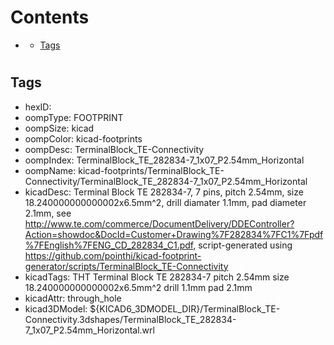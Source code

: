 



Contents
========

* [](#)
	* [Tags](#tags)

# 

## Tags

- hexID: 
- oompType: FOOTPRINT
- oompSize: kicad
- oompColor: kicad-footprints
- oompDesc: TerminalBlock_TE-Connectivity
- oompIndex: TerminalBlock_TE_282834-7_1x07_P2.54mm_Horizontal
- oompName: kicad-footprints/TerminalBlock_TE-Connectivity/TerminalBlock_TE_282834-7_1x07_P2.54mm_Horizontal
- kicadDesc: Terminal Block TE 282834-7, 7 pins, pitch 2.54mm, size 18.240000000000002x6.5mm^2, drill diamater 1.1mm, pad diameter 2.1mm, see http://www.te.com/commerce/DocumentDelivery/DDEController?Action=showdoc&DocId=Customer+Drawing%7F282834%7FC1%7Fpdf%7FEnglish%7FENG_CD_282834_C1.pdf, script-generated using https://github.com/pointhi/kicad-footprint-generator/scripts/TerminalBlock_TE-Connectivity
- kicadTags: THT Terminal Block TE 282834-7 pitch 2.54mm size 18.240000000000002x6.5mm^2 drill 1.1mm pad 2.1mm
- kicadAttr: through_hole
- kicad3DModel: ${KICAD6_3DMODEL_DIR}/TerminalBlock_TE-Connectivity.3dshapes/TerminalBlock_TE_282834-7_1x07_P2.54mm_Horizontal.wrl
